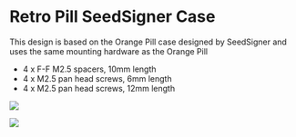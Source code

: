 # Retro Pill SeedSigner Case

This design is based on the Orange Pill case designed by SeedSigner and uses the same mounting hardware as the Orange Pill

+ 4 x F-F M2.5 spacers, 10mm length
+ 4 x M2.5 pan head screws, 6mm length
+ 4 x M2.5 pan head screws, 12mm length

![](https://pbs.twimg.com/media/FKC4PP5WQAMU2Yt?format=jpg&name=4096x4096)

![](https://pbs.twimg.com/media/FKC4PP4X0Ac0tRL?format=jpg&name=4096x4096)
